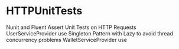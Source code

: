 # HTTPUnitTests
Nunit and Fluent Assert Unit Tests on HTTP Requests     
UserServiceProvider use Singleton Pattern with Lazy<T> to avoid thread concurrency problems 
WalletServiceProvider use  

